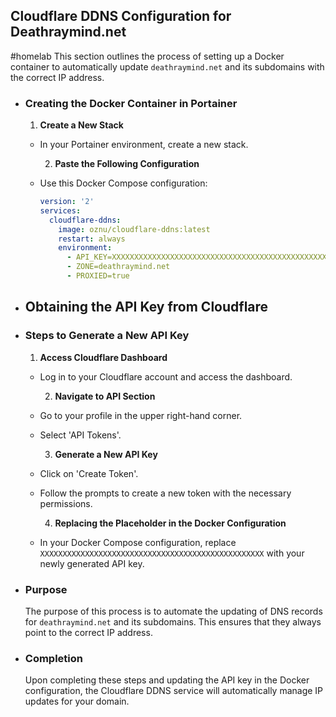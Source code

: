 ## Cloudflare DDNS Configuration for Deathraymind.net
#homelab
This section outlines the process of setting up a Docker container to automatically update `deathraymind.net` and its subdomains with the correct IP address.
- ### Creating the Docker Container in Portainer
  1. **Create a New Stack**
	- In your Portainer environment, create a new stack.
	  
	  2. **Paste the Following Configuration**
	- Use this Docker Compose configuration:
	  ``` yaml
	  version: '2'
	  services:
	    cloudflare-ddns:
	      image: oznu/cloudflare-ddns:latest
	      restart: always
	      environment:
	        - API_KEY=XXXXXXXXXXXXXXXXXXXXXXXXXXXXXXXXXXXXXXXXXXXXXXXXXX
	        - ZONE=deathraymind.net
	        - PROXIED=true
	  
	  ```
- ## Obtaining the API Key from Cloudflare
- ### Steps to Generate a New API Key
  
  1. **Access Cloudflare Dashboard**
	- Log in to your Cloudflare account and access the dashboard.
	  
	  2. **Navigate to API Section**
	- Go to your profile in the upper right-hand corner.
	- Select 'API Tokens'.
	  
	  3. **Generate a New API Key**
	- Click on 'Create Token'.
	- Follow the prompts to create a new token with the necessary permissions.
	  
	  4. **Replacing the Placeholder in the Docker Configuration**
	- In your Docker Compose configuration, replace `XXXXXXXXXXXXXXXXXXXXXXXXXXXXXXXXXXXXXXXXXXXXXXXXXX` with your newly generated API key.
- ### Purpose
  The purpose of this process is to automate the updating of DNS records for `deathraymind.net` and its subdomains. This ensures that they always point to the correct IP address.
- ### Completion
  Upon completing these steps and updating the API key in the Docker configuration, the Cloudflare DDNS service will automatically manage IP updates for your domain.